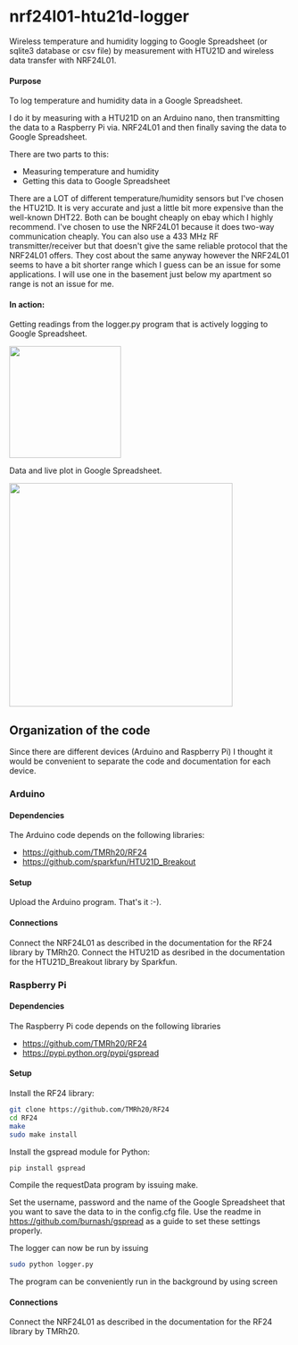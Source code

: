 # nrf24l01-htu21d-logger
Wireless temperature and humidity logging to Google Spreadsheet (or sqlite3 database or csv file) by measurement with HTU21D and wireless data transfer with NRF24L01.

#### Purpose
To log temperature and humidity data in a Google Spreadsheet.

I do it by measuring with a HTU21D on an Arduino nano, then transmitting the data to a Raspberry Pi via. NRF24L01 and then finally saving the data to Google Spreadsheet.

There are two parts to this:
* Measuring temperature and humidity
* Getting this data to Google Spreadsheet

There are a LOT of different temperature/humidity sensors but I've chosen the HTU21D. It is very accurate and just a little bit more expensive than the well-known DHT22. Both can be bought cheaply on ebay which I highly recommend.
I've chosen to use the NRF24L01 because it does two-way communication cheaply. You can also use a 433 MHz RF transmitter/receiver but that doesn't give the same reliable protocol that the NRF24L01 offers. They cost about the same anyway however the NRF24L01 seems to have a bit shorter range which I guess can be an issue for some applications. I will use one in the basement just below my apartment so range is not an issue for me.

#### In action:
Getting readings from the logger.py program that is actively logging to Google Spreadsheet.

<a href="https://cloud.githubusercontent.com/assets/5280714/6962722/7818ee02-d937-11e4-9577-0dcc71df5571.png"><img width="200" src="https://cloud.githubusercontent.com/assets/5280714/6962722/7818ee02-d937-11e4-9577-0dcc71df5571.png" /></a>

Data and live plot in Google Spreadsheet.

<a href="https://cloud.githubusercontent.com/assets/5280714/6962721/7800578e-d937-11e4-8a36-0442c393270a.png"><img width="400" src="https://cloud.githubusercontent.com/assets/5280714/6962721/7800578e-d937-11e4-8a36-0442c393270a.png" /></a>

## Organization of the code
Since there are different devices (Arduino and Raspberry Pi) I thought it would be convenient to separate the code and documentation for each device.

### Arduino
#### Dependencies
The Arduino code depends on the following libraries:
* https://github.com/TMRh20/RF24
* https://github.com/sparkfun/HTU21D_Breakout

#### Setup
Upload the Arduino program. That's it :-).

#### Connections
Connect the NRF24L01 as described in the documentation for the RF24 library by TMRh20.
Connect the HTU21D as desribed in the documentation for the HTU21D_Breakout library by Sparkfun.

### Raspberry Pi
#### Dependencies
The Raspberry Pi code depends on the following libraries
* https://github.com/TMRh20/RF24
* https://pypi.python.org/pypi/gspread

#### Setup
Install the RF24 library:
```bash
git clone https://github.com/TMRh20/RF24
cd RF24
make
sudo make install
```
Install the gspread module for Python:
```bash
pip install gspread
```
Compile the requestData program by issuing make.

Set the username, password and the name of the Google Spreadsheet that you want to save the data to in the config.cfg file.
Use the readme in https://github.com/burnash/gspread as a guide to set these settings properly.

The logger can now be run by issuing
```bash
sudo python logger.py
```

The program can be conveniently run in the background by using screen

#### Connections
Connect the NRF24L01 as described in the documentation for the RF24 library by TMRh20.
